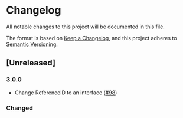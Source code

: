# Changelog
All notable changes to this project will be documented in this file.

The format is based on [Keep a Changelog](https://keepachangelog.com/en/1.0.0/),
and this project adheres to [Semantic Versioning](https://semver.org/spec/v2.0.0.html).

## [Unreleased]

### 3.0.0

- Change ReferenceID to an interface ([#98](https://github.com/forcedotcom/sf-fx-sdk-nodejs/pull/98))

### Changed
